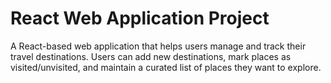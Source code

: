 # React Web Application Project
 A React-based web application that helps users manage and track their travel destinations. Users can add new destinations, mark places as visited/unvisited, and maintain a curated list of places they want to explore.
